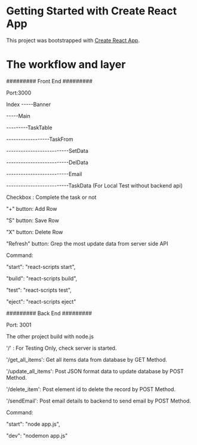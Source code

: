 # Getting Started with Create React App


This project was bootstrapped with [Create React App](https://github.com/facebook/create-react-app).


# The workflow and layer


######### Front End #########


Port:3000


Index
-----Banner

-----Main

---------TaskTable

------------------TaskFrom

--------------------------SetData

--------------------------DelData

--------------------------Email

--------------------------TaskData (For Local Test without backend api)


Checkbox :  Complete the task or not

"+" button: Add Row

"S" button: Save Row

"X" button: Delete Row

"Refresh" button: Grep the most update data from server side API


Command:

"start": "react-scripts start",

"build": "react-scripts build",

"test": "react-scripts test",

"eject": "react-scripts eject"



######### Back End #########


Port: 3001


The other project build with node.js

'/'     :               For Testing Only, check server is started.

'/get_all_items':       Get all items data from database by GET Method.

'/update_all_items':    Post JSON format data to update database by POST Method.

'/delete_item':         Post element id to delete the record by POST Method.

'/sendEmail':           Post email details to backend to send email by POST Method.


Command:

"start": "node app.js",

"dev": "nodemon app.js"

